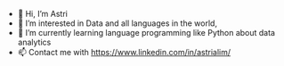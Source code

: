 - 👋 Hi, I’m Astri
- 👀 I’m interested in Data and all languages in the world,
- 🌱 I’m currently learning language programming like Python about data analytics
- 📫 Contact me with https://www.linkedin.com/in/astrialim/

<!---
astrialim/astrialim is a ✨ special ✨ repository because its `README.md` (this file) appears on your GitHub profile.
You can click the Preview link to take a look at your changes.
--->

